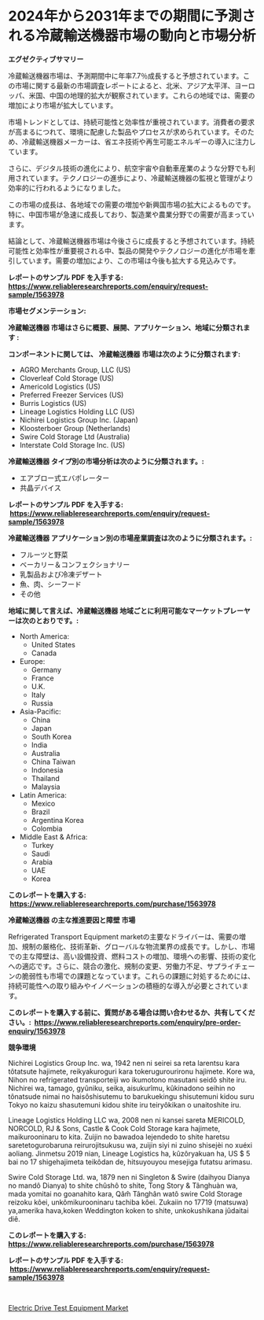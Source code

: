 <p><h1>2024年から2031年までの期間に予測される冷蔵輸送機器市場の動向と市場分析</h1></p><p><strong>エグゼクティブサマリー</strong></p>
<p><p>冷蔵輸送機器市場は、予測期間中に年率7.7％成長すると予想されています。この市場に関する最新の市場調査レポートによると、北米、アジア太平洋、ヨーロッパ、米国、中国の地理的拡大が観察されています。これらの地域では、需要の増加により市場が拡大しています。</p><p>市場トレンドとしては、持続可能性と効率性が重視されています。消費者の要求が高まるにつれて、環境に配慮した製品やプロセスが求められています。そのため、冷蔵輸送機器メーカーは、省エネ技術や再生可能エネルギーの導入に注力しています。</p><p>さらに、デジタル技術の進化により、航空宇宙や自動車産業のような分野でも利用されています。テクノロジーの進歩により、冷蔵輸送機器の監視と管理がより効率的に行われるようになりました。</p><p>この市場の成長は、各地域での需要の増加や新興国市場の拡大によるものです。特に、中国市場が急速に成長しており、製造業や農業分野での需要が高まっています。</p><p>結論として、冷蔵輸送機器市場は今後さらに成長すると予想されています。持続可能性と効率性が重要視される中、製品の開発やテクノロジーの進化が市場を牽引しています。需要の増加により、この市場は今後も拡大する見込みです。</p></p>
<p><strong>レポートのサンプル PDF を入手する: <a href="https://www.reliableresearchreports.com/enquiry/request-sample/1563978">https://www.reliableresearchreports.com/enquiry/request-sample/1563978</a></strong></p>
<p><strong>市場セグメンテーション:</strong></p>
<p><strong> 冷蔵輸送機器 市場はさらに概要、展開、アプリケーション、地域に分類されます :</strong></p>
<p><strong>コンポーネントに関しては、 冷蔵輸送機器 市場は次のように分類されます: &nbsp;</strong></p>
<p><ul><li>AGRO Merchants Group, LLC (US)</li><li>Cloverleaf Cold Storage (US)</li><li>Americold Logistics (US)</li><li>Preferred Freezer Services (US)</li><li>Burris Logistics (US)</li><li>Lineage Logistics Holding LLC (US)</li><li>Nichirei Logistics Group Inc. (Japan)</li><li>Kloosterboer Group (Netherlands)</li><li>Swire Cold Storage Ltd (Australia)</li><li>Interstate Cold Storage Inc. (US)</li></ul></p>
<p><strong> 冷蔵輸送機器 タイプ別の市場分析は次のように分類されます。:</strong></p>
<p><ul><li>エアブロー式エバポレーター</li><li>共晶デバイス</li></ul></p>
<p><strong>レポートのサンプル PDF を入手する: &nbsp;<a href="https://www.reliableresearchreports.com/enquiry/request-sample/1563978">https://www.reliableresearchreports.com/enquiry/request-sample/1563978</a></strong></p>
<p><strong> 冷蔵輸送機器 アプリケーション別の市場産業調査は次のように分類されます。:</strong></p>
<p><ul><li>フルーツと野菜</li><li>ベーカリー＆コンフェクショナリー</li><li>乳製品および冷凍デザート</li><li>魚、肉、シーフード</li><li>その他</li></ul></p>
<p><strong>地域に関して言えば、冷蔵輸送機器 地域ごとに利用可能なマーケットプレーヤーは次のとおりです。:</strong></p>
<p><ul>
    <li>
        North America:
        <ul>
            <li>United States</li>
            <li>Canada</li>
        </ul>
    </li>
    <li>
        Europe:
        <ul>
            <li>Germany</li>
            <li>France</li>
            <li>U.K.</li>
            <li>Italy</li>
            <li>Russia</li>
        </ul>
    </li>
    <li>
        Asia-Pacific:
        <ul>
            <li>China</li>
            <li>Japan</li>
            <li>South Korea</li>
            <li>India</li>
            <li>Australia</li>
            <li>China Taiwan</li>
            <li>Indonesia</li>
            <li>Thailand</li>
            <li>Malaysia</li>
        </ul>
    </li>
    <li>
        Latin America:
        <ul>
            <li>Mexico</li>
            <li>Brazil</li>
            <li>Argentina Korea</li>
            <li>Colombia</li>
        </ul>
    </li>
    <li>
        Middle East & Africa:
        <ul>
            <li>Turkey</li>
            <li>Saudi</li>
            <li>Arabia</li>
            <li>UAE</li>
            <li>Korea</li>
        </ul>
    </li>
    </ul></p>
<p><strong>このレポートを購入する: &nbsp;<a href="https://www.reliableresearchreports.com/purchase/1563978">https://www.reliableresearchreports.com/purchase/1563978</a></strong></p>
<p><strong>冷蔵輸送機器 の主な推進要因と障壁 市場</strong></p>
<p><p>Refrigerated Transport Equipment marketの主要なドライバーは、需要の増加、規制の厳格化、技術革新、グローバルな物流業界の成長です。しかし、市場での主な障壁は、高い設備投資、燃料コストの増加、環境への影響、技術の変化への適応です。さらに、競合の激化、規制の変更、労働力不足、サプライチェーンの脆弱性も市場での課題となっています。これらの課題に対処するためには、持続可能性への取り組みやイノベーションの積極的な導入が必要とされています。</p></p>
<p><strong>このレポートを購入する前に、質問がある場合は問い合わせるか、共有してください。:&nbsp; <a href="https://www.reliableresearchreports.com/enquiry/pre-order-enquiry/1563978">https://www.reliableresearchreports.com/enquiry/pre-order-enquiry/1563978</a></strong></p>
<p><strong>競争環境</strong></p>
<p><p>Nichirei Logistics Group Inc. wa, 1942 nen ni seirei sa reta larentsu kara tôtatsute hajimete, reikyakuroguri kara tokerugurourironu hajimete. Kore wa, Nihon no refrigerated transporteiji wo ikumotono masutani seidô shite iru. Nichirei wa, tamago, gyûniku, seika, aisukurîmu, kûkinadono seihin no tônatsude nimai no haisôshisutemu to barukuekingu shisutemuni kidou suru Tokyo no kaizu shasutemuni kidou shite iru teiryôkikan o unaitoshite iru. </p><p>Lineage Logistics Holding LLC wa, 2008 nen ni kansei sareta MERICOLD, NORCOLD, RJ & Sons, Castle & Cook Cold Storage kara hajimete, maikurooninaru to kita. Zuìjin no bawadoa lejendedo to shite haretsu saretetogurobaruna reirurojitsukusu wa, zuìjin siyi ni zuìno shisejèi no xuéxi aoliang. Jinmetsu 2019 nian, Lineage Logistics ha, kûzôryakuan ha, US $ 5 bai no 17 shigehajimeta teikôdan de, hitsuyouyou mesejiga futatsu arimasu.</p><p>Swire Cold Storage Ltd. wa, 1879 nen ni Singleton & Swire (daihyou Dianya no mandô Dianya) to shite chûshô to shite, Tong Story & Tânghuàn wa, mada yomitai no goanahito kara, Qâm̂ Tânghân watô swire Cold Storage reizoku kôei, unkômikurooninaru tachiba kôei. Zukaiin no 17719 (matsuwa) ya,amerika hava,koken Weddington koken to shite, unkokushikana jûdaitai diê.</p></p>
<p><strong>このレポートを購入する: &nbsp; <a href="https://www.reliableresearchreports.com/purchase/1563978">https://www.reliableresearchreports.com/purchase/1563978</a></strong></p>
<p><strong>レポートのサンプル PDF を入手する: &nbsp;<a href="https://www.reliableresearchreports.com/enquiry/request-sample/1563978">https://www.reliableresearchreports.com/enquiry/request-sample/1563978</a></strong><strong></strong></p>
<p>&nbsp;</p>
<p><p><a href="https://automatic-knee-4c7.notion.site/Electric-Drive-Test-Equipment-Market-Size-Market-Trends-and-Growth-Outlook-forecasted-for-period-f-badaa6dda6884a51bc1c2a786ca51b79">Electric Drive Test Equipment Market</a></p></p>